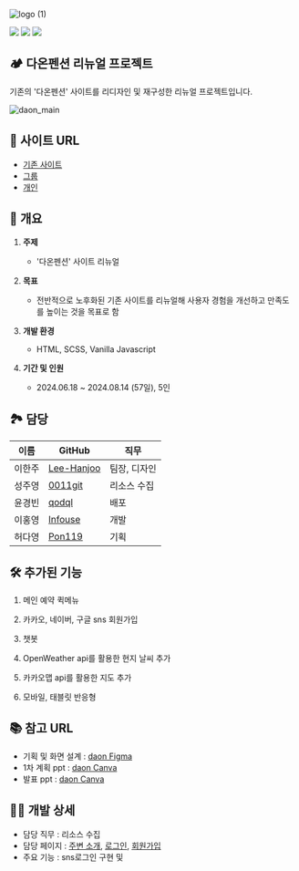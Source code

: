 ![logo (1)](https://github.com/user-attachments/assets/a3256e34-4344-4a52-b753-7ee4b3517bdb)

<img src="https://img.shields.io/badge/HTML5-E34F26?style=flat-square&logo=html5&logoColor=white"/>   <img src="https://img.shields.io/badge/Sass-CC6699?style=flat-square&logo=Sass&logoColor=white"/>   <img src="https://img.shields.io/badge/JavaScript-F7DF1E?style=flat-square&logo=javascript&logoColor=black"/>
## 🏕 다온펜션 리뉴얼 프로젝트
기존의 '다온펜션' 사이트를 리디자인 및 재구성한 리뉴얼 프로젝트입니다.

![daon_main](https://github.com/user-attachments/assets/73e8e95a-0835-48ae-8045-f92215cf05e0)

## 🔗 사이트 URL
- [기존 사이트](http://www.daonpension.kr/)
- [그룹](https://qodql.github.io/daon/index.html)
- [개인](https://0011git.github.io/daon/)



## 📑 개요
1. **주제**
   - '다온펜션' 사이트 리뉴얼
     
2. **목표**
   - 전반적으로 노후화된 기존 사이트를 리뉴얼해 사용자 경험을 개선하고 만족도를 높이는 것을 목표로 함
     
3. **개발 환경**
   - HTML, SCSS, Vanilla Javascript
     
3. **기간 및 인원**
   - 2024.06.18 ~ 2024.08.14 (57일), 5인


     
## 🏞 담당
   | 이름   | GitHub                              | 직무              |
   |--------|---------------------------------------|-------------------|
   | 이한주 | [Lee-Hanjoo](https://github.com/Lee-Hanjoo) | 팀장, 디자인     |
   | 성주영 | [0011git](https://github.com/0011git) | 리소스 수집  |
   | 윤경빈 | [qodql](https://github.com/qodql) | 배포		   |
   | 이홍영 | [Infouse](https://github.com/Infouse) |    개발     |
   | 허다영 | [Pon119](https://github.com/Pon119) |   기획    |



## 🛠 추가된 기능
1. 메인 예약 퀵메뉴
   
2. 카카오, 네이버, 구글 sns 회원가입

3. 챗봇

4. OpenWeather api를 활용한 현지 날씨 추가

6. 카카오맵 api를 활용한 지도 추가

7. 모바일, 태블릿 반응형



## 📚 참고 URL
- 기획 및 화면 설계 : 
[daon Figma](https://www.figma.com/design/1zlcRdL0iDs2TWlgb5Thoq/240618_%EB%8B%A4%EC%98%A8%ED%8E%9C%EC%85%98-(Copy)?node-id=0-1&node-type=canvas&t=QkvAdj1lJY9kWkMd-0)
- 1차 계획 ppt :
[daon Canva](https://www.canva.com/design/DAGIplQ9SSA/yVOa3ghyW9enxSPvzQCcVw/edit?utm_content=DAGIplQ9SSA&utm_campaign=designshare&utm_medium=link2&utm_source=sharebutton)
- 발표 ppt : 
[daon Canva](https://www.canva.com/design/DAGPld1e67I/bYGbjtRsdfuDOY-Lullv-w/view?utm_content=DAGPld1e67I&utm_campaign=designshare&utm_medium=link&utm_source=editor)



## 🙋‍♀️ 개발 상세
- 담당 직무 : 리소스 수집
- 담당 페이지 : [주변 소개](https://0011git.github.io/daon/sub4_around_spot.html), [로그인](https://0011git.github.io/daon/login.html), [회원가입](https://0011git.github.io/daon/join.html)
- 주요 기능 : sns로그인 구현 및 
